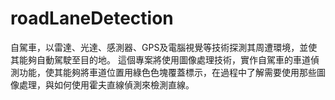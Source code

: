 # roadLaneDetection
自駕車，以雷達、光達、感測器、GPS及電腦視覺等技術探測其周遭環境，並使其能夠自動駕駛至目的地。
這個專案將使用圖像處理技術，實作自駕車的車道偵測功能，使其能夠將車道位置用綠色色塊覆蓋標示，在過程中了解需要使用那些圖像處理，與如何使用霍夫直線偵測來檢測直線。
